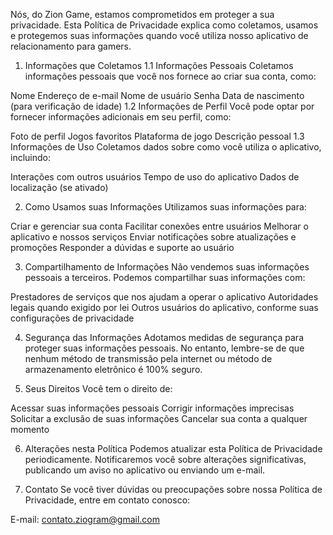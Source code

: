 Nós, do Zion Game, estamos comprometidos em proteger a sua privacidade. Esta Política de Privacidade explica como coletamos, usamos e protegemos suas informações quando você utiliza nosso aplicativo de relacionamento para gamers.



1. Informações que Coletamos
1.1 Informações Pessoais Coletamos informações pessoais que você nos fornece ao criar sua conta, como:

Nome
Endereço de e-mail
Nome de usuário
Senha
Data de nascimento (para verificação de idade)
1.2 Informações de Perfil Você pode optar por fornecer informações adicionais em seu perfil, como:

Foto de perfil
Jogos favoritos
Plataforma de jogo
Descrição pessoal
1.3 Informações de Uso Coletamos dados sobre como você utiliza o aplicativo, incluindo:

Interações com outros usuários
Tempo de uso do aplicativo
Dados de localização (se ativado)

2. Como Usamos suas Informações
Utilizamos suas informações para:

Criar e gerenciar sua conta
Facilitar conexões entre usuários
Melhorar o aplicativo e nossos serviços
Enviar notificações sobre atualizações e promoções
Responder a dúvidas e suporte ao usuário

3. Compartilhamento de Informações
Não vendemos suas informações pessoais a terceiros. Podemos compartilhar suas informações com:

Prestadores de serviços que nos ajudam a operar o aplicativo
Autoridades legais quando exigido por lei
Outros usuários do aplicativo, conforme suas configurações de privacidade

4. Segurança das Informações
Adotamos medidas de segurança para proteger suas informações pessoais. No entanto, lembre-se de que nenhum método de transmissão pela internet ou método de armazenamento eletrônico é 100% seguro.

5. Seus Direitos
Você tem o direito de:

Acessar suas informações pessoais
Corrigir informações imprecisas
Solicitar a exclusão de suas informações
Cancelar sua conta a qualquer momento

6. Alterações nesta Política
Podemos atualizar esta Política de Privacidade periodicamente. Notificaremos você sobre alterações significativas, publicando um aviso no aplicativo ou enviando um e-mail.

7. Contato
Se você tiver dúvidas ou preocupações sobre nossa Política de Privacidade, entre em contato conosco:

E-mail: contato.ziogram@gmail.com
